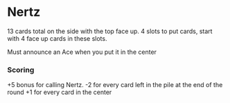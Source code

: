 # Nertz

13 cards total on the side with the top face up. 4 slots to put cards, start with 4 face up cards in these slots.

Must announce an Ace when you put it in the center


### Scoring

+5 bonus for calling Nertz.
-2 for every card left in the pile at the end of the round
+1 for every card in the center
